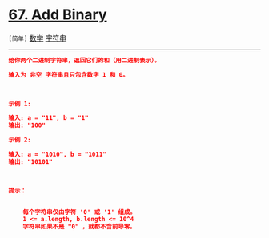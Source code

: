 # [67. Add Binary](https://leetcode-cn.com/problems/add-binary/)

`[简单]` [数学](https://leetcode-cn.com/tag/math/)  [字符串](https://leetcode-cn.com/tag/string/) 

---

```json
给你两个二进制字符串，返回它们的和（用二进制表示）。

输入为 非空 字符串且只包含数字 1 和 0。

 

示例 1:

输入: a = "11", b = "1"
输出: "100"

示例 2:

输入: a = "1010", b = "1011"
输出: "10101"

 

提示：


	每个字符串仅由字符 '0' 或 '1' 组成。
	1 <= a.length, b.length <= 10^4
	字符串如果不是 "0" ，就都不含前导零。


```
